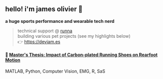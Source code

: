 ## hello! i'm james olivier 👋 

**a huge sports performance and wearable tech nerd**

> technical support @ [runna](https://www.runna.com/)<br>
> building various pet projects (see my highlights below)<br>
> 👉 https://devjam.es


#### 👟 [Master's Thesis: Impact of Carbon-plated Running Shoes on Rearfoot Motion](https://dr.lib.iastate.edu/entities/publication/7111e321-acdd-4e7a-8caf-ba3dcc7723bd)<br>
MATLAB, Python, Computer Vision, EMG, R, SaS


